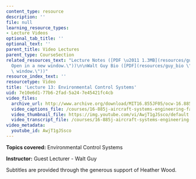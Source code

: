 ```yaml
---
content_type: resource
description: ''
file: null
learning_resource_types:
- Lecture Videos
optional_tab_title: ''
optional_text: ''
parent_title: Video Lectures
parent_type: CourseSection
related_resources_text: "Lecture Notes ([PDF \u2011 1.3MB](resources/guy_eclss \"\
  Open in a new window.\"))\n\nWalt Guy Bio ([PDF](resources/guy_bio \"Open in a new\
  \ window.\"))"
resource_index_text: ''
resourcetype: Video
title: 'Lecture 13: Environmental Control Systems'
uid: 7e10e6d1-77b6-2fad-5a24-7e45421fc4cb
video_files:
  archive_url: http://www.archive.org/download/MIT16.855JF05/ocw-16.885-25oct2005-220k.mp4
  video_captions_file: /courses/16-885j-aircraft-systems-engineering-fall-2005/a679a48cfa095eb9b9ed8312f5b062ca_AwjT1gJSsco.vtt
  video_thumbnail_file: https://img.youtube.com/vi/AwjT1gJSsco/default.jpg
  video_transcript_file: /courses/16-885j-aircraft-systems-engineering-fall-2005/3a1c85ecaf54d2ed0c80eebfa4d52447_AwjT1gJSsco.pdf
video_metadata:
  youtube_id: AwjT1gJSsco
---
```


**Topics covered:** Environmental Control Systems

**Instructor:** Guest Lecturer - Walt Guy

Subtitles are provided through the generous support of Heather Wood.